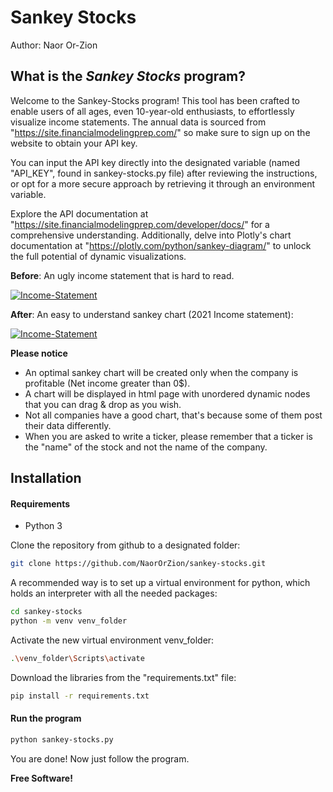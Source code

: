 # Sankey Stocks

Author: Naor Or-Zion

## What is the _Sankey Stocks_ program?

Welcome to the Sankey-Stocks program!
This tool has been crafted to enable users of all ages, even 10-year-old enthusiasts, to effortlessly visualize income statements. The annual data is sourced from "https://site.financialmodelingprep.com/" so make sure to sign up on the website to obtain your API key.

You can input the API key directly into the designated variable (named "API_KEY", found in sankey-stocks.py file) after reviewing the instructions, or opt for a more secure approach by retrieving it through an environment variable.

Explore the API documentation at "https://site.financialmodelingprep.com/developer/docs/" for a comprehensive understanding. Additionally, delve into Plotly's chart documentation at "https://plotly.com/python/sankey-diagram/" to unlock the full potential of dynamic visualizations.

**Before**: An ugly income statement that is hard to read.

[![Income-Statement](https://miro.medium.com/v2/resize:fit:720/format:webp/1*Q1NGoe-1JpOBhYHku_3Sww.png)](https://medium.com/@javierlangarica/the-income-statement-3409bd07bc9d)

**After**: An easy to understand sankey chart (2021 Income statement):

[![Income-Statement](https://i.ibb.co/HpQsMd7/Newplot-1.png)](https://ibb.co/jZF2xRh)

**Please notice**
- An optimal sankey chart will be created only when the company is profitable (Net income greater than 0$).
- A chart will be displayed in html page with unordered dynamic nodes that you can drag & drop as you wish.
- Not all companies have a good chart, that's because some of them post their data differently.
- When you are asked to write a ticker, please remember that a ticker is the "name" of the stock and not the name of the company.

## Installation

#### Requirements
- Python 3

Clone the repository from github to a designated folder:

```sh
git clone https://github.com/NaorOrZion/sankey-stocks.git
```

A recommended way is to set up a virtual environment for python, which holds an 
interpreter with all the needed packages:

```sh
cd sankey-stocks
python -m venv venv_folder
```

Activate the new virtual environment venv_folder:

```sh
.\venv_folder\Scripts\activate
```

Download the libraries from the "requirements.txt" file:

```sh
pip install -r requirements.txt
```

#### Run the program

```sh
python sankey-stocks.py
```

You are done!
Now just follow the program.

**Free Software!**